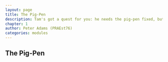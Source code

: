 ```yaml
---
layout: page
title: The Pig-Pen
description: Tam's got a quest for you: he needs the pig-pen fixed, but first you've got to deal with the pigs...
chapter: 1
author: Peter Adams (PRAEst76)
categories: modules
---
```

## The Pig-Pen